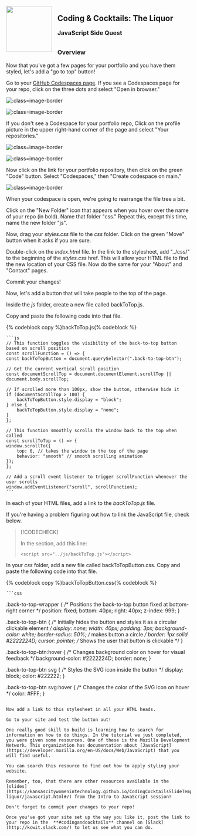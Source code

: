 <div>
    <img src="images/logo.png" style="float: left; margin: 0px 15px 15px 0px; height:125px;">
    <h2 style="display:inline-block;margin-top:1em;">Coding &amp; Cocktails: The Liquor</h2>
    <h3 style="margin-top:0;margin-bottom:2em;">JavaScript Side Quest</h3>
</div>

### Overview

Now that you've got a few pages for your portfolio and you have them styled, let's add a "go to top" button!

Go to your [GitHub Codespaces page](https://github.com/codespaces). If you see a Codespaces page for your repo, click on the three dots and select "Open in browser."

![](./images/codespaces_portfolio_page.png ":class=image-border")

![](./images/open_in_browser.png ":class=image-border")

If you don't see a Codespace for your portfolio repo, Click on the profile picture in the upper right-hand corner of the page and select "Your repositories."

![](./images/github_profile.png ":class=image-border")

![](./images/profile_menu.png ":class=image-border")

Now click on the link for your portfolio repository, then click on the green "Code" button. Select "Codespaces," then "Create codespace on main."

![](./images/create_codespace.png ":class=image-border")

When your codespace is open, we're going to rearrange the file tree a bit.

Click on the "New Folder" icon that appears when you hover over the name of your repo (in bold). Name that folder "css."  Repeat this, except this time, name the new folder "js".

Now, drag your _styles.css_ file to the _css_ folder. Click on the green "Move" button when it asks if you are sure.

Double-click on the _index.html_ file. In the link to the stylesheet, add "../css/" to the beginning of the _styles.css_ href. This will allow your HTML file to find the new location of your CSS file. Now do the same for your "About" and "Contact" pages.

Commit your changes!

Now, let's add a button that will take people to the top of the page.

Inside the _js_ folder, create a new file called backToTop.js.

Copy and paste the following code into that file.

{% codeblock copy %}backToTop.js{% codeblock %}

    ```js
    // This function toggles the visibility of the back-to-top button based on scroll position
    const scrollFunction = () => {
    const backToTopButton = document.querySelector(".back-to-top-btn");

    // Get the current vertical scroll position
    const documentScrollTop = document.documentElement.scrollTop || document.body.scrollTop;

    // If scrolled more than 100px, show the button, otherwise hide it
    if (documentScrollTop > 100) {
        backToTopButton.style.display = "block";
    } else {
        backToTopButton.style.display = "none";
    }
    };

    // This function smoothly scrolls the window back to the top when called
    const scrollToTop = () => {
    window.scrollTo({
        top: 0, // takes the window to the top of the page
        behavior: "smooth" // smooth scrolling animation
    });
    };

    // Add a scroll event listener to trigger scrollFunction whenever the user scrolls
    window.addEventListener("scroll", scrollFunction);
    ```

In each of your HTML files, add a link to the _backToTop.js_ file.

If you're having a problem figuring out how to link the JavaScript file, check below.

> [!CODECHECK]
>
> In the _<head>_ section, add this line:
> 
> ```<script src="../js/backToTop.js"></script>```

In your _css_ folder, add a new file called backToTopButton.css. Copy and paste the following code into that file.

{% codeblock copy %}backToTopButton.css{% codeblock %}

    ```css
.back-to-top-wrapper {
  /* Positions the back-to-top button fixed at bottom-right corner */
  position: fixed;
  bottom: 40px;
  right: 40px;
  z-index: 999;
}

.back-to-top-btn {
  /* Initially hides the button and styles it as a circular clickable element */
  display: none;
  width: 40px;
  padding: 3px;
  background-color: white;
  border-radius: 50%; /* makes button a circle */
  border: 1px solid #2222224D;
  cursor: pointer; /* Shows the user that button is clickable */
}

.back-to-top-btn:hover {
  /* Changes background color on hover for visual feedback */
  background-color: #2222224D;
  border: none;
}

.back-to-top-btn svg {
  /* Styles the SVG icon inside the button */
  display: block;
  color: #222222;
}

.back-to-top-btn svg:hover {
  /* Changes the color of the SVG icon on hover */
  color: #FFF;
}
```

Now add a link to this stylesheet in all your HTML heads.

Go to your site and test the button out!

One really good skill to build is learning how to search for information on how to do things. In the tutorial we just completed, you were given some resources. One of these is the Mozilla Development Network. This organization has documentation about [JavaScript](https://developer.mozilla.org/en-US/docs/Web/JavaScript) that you will find useful.

You can search this resource to find out how to apply styling your website.

Remember, too, that there are other resources available in the [slides](https://kansascitywomenintechnology.github.io/CodingCocktailsSlideTemplate/03-liquor/javascript.html#/) from the Intro to JavaScript session!

Don't forget to commit your changes to your repo!

Once you've got your site set up the way you like it, post the link to your repo in the  **#codingandcocktails** channel on [Slack](http://kcwit.slack.com/) to let us see what you can do.
